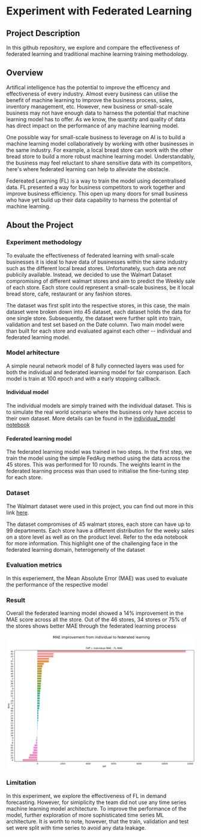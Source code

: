 # Experiment with Federated Learning
## Project Description
In this github repository, we explore and compare the effectiveness of federated learning and traditional machine learning training methodology.
## Overview

Artifical intelligence has the potential to improve the efficency and effectiveness of every industry. Almost every business can utilise the benefit of machine learning to improve the business process, sales, inventory management, etc. However, new business or small-scale business may not have enough data to harness the potential that machine learning model has to offer. As we know, the quantity and quality of data has direct impact on the performance of any machine learning model.

One possible way for small-scale business to leverage on AI is to build a machine learning model collaboratively by working with other businesses in the same industry. For example, a local bread store can work with the other bread store to build a more robust machine learning model. Understandably, the business may feel reluctant to share sensitive data with its competitors, here's where federated learning can help to alleviate the obstacle.

Federeated Learning (FL) is a way to train the model using decentralised data. FL presented a way for business competitors to work together and improve business efficiency. This open up many doors for small business who have yet build up their data capability to harness the potential of machine learning. 

## About the Project
### Experiment methodology

To evaluate the effectiveness of federated learning with small-scale businesses it is ideal to have data of businesses within the same industry such as the different local bread stores. Unfortunately, such data are not publicily available. Instead, we decided to use the Walmart Dataset compromising of different walmart stores and aim to predict the Weekly sale of each store. Each store could represent a small-scale business, be it local bread store, cafe, restaurant or any fashion stores.

The dataset was first split into the respective stores, in this case, the main dataset were broken down into 45 dataset, each dataset holds the data for one single store. Subsequently, the dataset were further split into train, validation and test set based on the Date column. Two main model were than built for each store and evaluated against each other -- individual and federated learning model. 

### Model arhitecture
A simple neural network model of 8 fully connected layers was used for both the individual and federated learning model for fair comparison. Each model is train at 100 epoch and with a early stopping callback.

#### Individual model
The individual models are simply trained with the individual dataset. This is to simulate the real world scenario where the business only have access to their own dataset. More details can be found in the [individual_model notebook](https://github.com/dljw/federated-learning/blob/main/notebooks/00_initial_EDA.ipynb)

#### Federated learning model
The federated learning model was trained in two steps. In the first step, we train the model using the simple FedAvg method using the data across the 45 stores. This was performed for 10 rounds. The weights learnt in the federated learning process was than used to initialise the fine-tuning step for each store.

### Dataset
The Walmart dataset were used in this project, you can find out more in this link [here](https://www.kaggle.com/code/aslanahmedov/walmart-sales-forecasting/data).

The dataset compromises of 45 walmart stores, each store can have up to 99 departments. Each store have a different distribution for the weeky sales on a store level as well as on the product level. Refer to the eda notebook for more information.
This highlight one of the challenging face in the federated learning domain, heterogeneity of the dataset

### Evaluation metrics
In this experiement, the Mean Absolute Error (MAE) was used to evaluate the performance of the respective model

### Result
Overall the federated learning model showed a 14% improvement in the MAE score across all the store. Out of the 46 stores, 34 stores or 75% of the stores shows better MAE through the federated learning process

![MAE differences](./images/mae_diff.png)

### Limitation
In this experiment, we explore the effectiveness of FL in demand forecasting. However, for simiplicity the team did not use any time series machine learning model architecture. To improve the performance of the model, further exploration of more sophisticated time series ML architecture. It is worth to note, however, that the train, validation and test set were split with time series to avoid any data leakage. 


